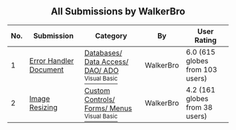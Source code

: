 ﻿<div align="center">

## All Submissions by WalkerBro

</div>

No.  | Submission | Category | By   | User Rating
---- | ---------- | -------- | ---- | -----------
1 | [Error Handler Document<br />](https://github.com/Planet-Source-Code/walkerbro-error-handler-document__1-1950) | [Databases/ Data Access/ DAO/ ADO<br /><sup>Visual Basic</sup>](../ByCategory/databases-data-access-dao-ado__1-6.md) | WalkerBro | 6.0 (615 globes from 103 users)
2 | [Image Resizing<br />](https://github.com/Planet-Source-Code/walkerbro-image-resizing__1-5625) | [Custom Controls/ Forms/  Menus<br /><sup>Visual Basic</sup>](../ByCategory/custom-controls-forms-menus__1-4.md) | WalkerBro | 4.2 (161 globes from 38 users)
